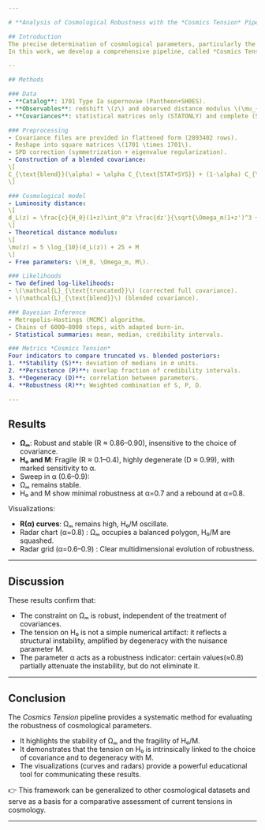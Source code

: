 ```yaml
---

# **Analysis of Cosmological Robustness with the *Cosmics Tension* Pipeline

## Introduction
The precise determination of cosmological parameters, particularly the Hubble constant (H_0), remains one of the major challenges of modern cosmology. The tensions observed between different measurement methods (Type Ia supernovae, anisotropies of the cosmic microwave background, local Cepheids) raise the question of the robustness of results in the face of methodological choices.
In this work, we develop a comprehensive pipeline, called *Cosmics Tension*, which aims to quantify the stability of cosmological parameters by comparing different covariance matrices from the **Pantheon+SH0ES** dataset.

--

## Methods

### Data
- **Catalog**: 1701 Type Ia supernovae (Pantheon+SH0ES).
- **Observables**: redshift \(z\) and observed distance modulus \(\mu_{\text{obs}}\).
- **Covariances**: statistical matrices only (STATONLY) and complete (STAT+SYS).

### Preprocessing
- Covariance files are provided in flattened form (2893402 rows).
- Reshape into square matrices \(1701 \times 1701\).
- SPD correction (symmetrization + eigenvalue regularization).
- Construction of a blended covariance:
\[
C_{\text{blend}}(\alpha) = \alpha C_{\text{STAT+SYS}} + (1-\alpha) C_{\text{STATONLY}}
\]

### Cosmological model
- Luminosity distance:
\[
d_L(z) = \frac{c}{H_0}(1+z)\int_0^z \frac{dz'}{\sqrt{\Omega_m(1+z')^3 + (1-\Omega_m)}}
\]
- Theoretical distance modulus:
\[
\mu(z) = 5 \log_{10}(d_L(z)) + 25 + M
\]
- Free parameters: \(H_0, \Omega_m, M\).

### Likelihoods
- Two defined log-likelihoods:
- \(\mathcal{L}_{\text{truncated}}\) (corrected full covariance).
- \(\mathcal{L}_{\text{blend}}\) (blended covariance).

### Bayesian Inference
- Metropolis–Hastings (MCMC) algorithm.
- Chains of 6000–8000 steps, with adapted burn-in.
- Statistical summaries: mean, median, credibility intervals.

### Metrics *Cosmics Tension*
Four indicators to compare truncated vs. blended posteriors:
1. **Stability (S)**: deviation of medians in σ units.
2. **Persistence (P)**: overlap fraction of credibility intervals.
3. **Degeneracy (D)**: correlation between parameters.
4. **Robustness (R)**: Weighted combination of S, P, D.

---
```


## Results

- **Ωₘ**: Robust and stable (R ≈ 0.86–0.90), insensitive to the choice of covariance.
- **H₀ and M**: Fragile (R ≈ 0.1–0.4), highly degenerate (D ≈ 0.99), with marked sensitivity to α.
- Sweep in α (0.6–0.9):
- Ωₘ remains stable.
- H₀ and M show minimal robustness at α=0.7 and a rebound at α=0.8.

Visualizations:
- **R(α) curves**: Ωₘ remains high, H₀/M oscillate.
- Radar chart (α=0.8) : Ωₘ occupies a balanced polygon, H₀/M are squashed.
- Radar grid (α=0.6–0.9) : Clear multidimensional evolution of robustness.

---

## Discussion
These results confirm that:
- The constraint on Ωₘ is robust, independent of the treatment of covariances.
- The tension on H₀ is not a simple numerical artifact: it reflects a structural instability, amplified by degeneracy with the nuisance parameter M.
- The parameter α acts as a robustness indicator: certain values ​​(≈0.8) partially attenuate the instability, but do not eliminate it.

---

## Conclusion
The *Cosmics Tension* pipeline provides a systematic method for evaluating the robustness of cosmological parameters.
- It highlights the stability of Ωₘ and the fragility of H₀/M.
- It demonstrates that the tension on H₀ is intrinsically linked to the choice of covariance and to degeneracy with M.
- The visualizations (curves and radars) provide a powerful educational tool for communicating these results.

👉 This framework can be generalized to other cosmological datasets and serve as a basis for a comparative assessment of current tensions in cosmology.

---
